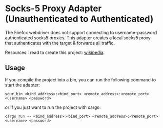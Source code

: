 # Socks-5 Proxy Adapter (Unauthenticated to Authenticated)

The Firefox webdriver does not support connecting to username-password authenticated socks5 proxies. This adapter creates a local socks5 proxy that authenticates with the target & forwards all traffic.

Resources I read to create this project: [wikipedia](https://en.wikipedia.org/wiki/SOCKS).

## Usage

If you compile the project into a bin, you can run the following command to start the adapter:
```
your_bin <bind_address>:<bind_port> <remote_address>:<remote_port> <username> <password>
```

or if you just want to run the project with cargo:
```
cargo run -- <bind_address>:<bind_port> <remote_address>:<remote_port> <username> <password>
```
